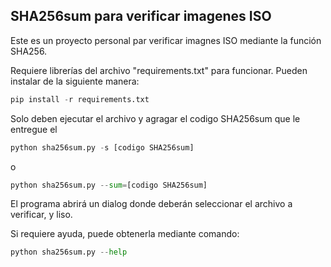 ## SHA256sum para verificar imagenes ISO

Este es un proyecto personal par verificar imagnes ISO mediante la función SHA256.

Requiere librerías del archivo "requirements.txt" para funcionar.  Pueden instalar de la siguiente manera:

```python
pip install -r requirements.txt
```

Solo deben ejecutar el archivo y agragar el codigo SHA256sum que le entregue el 

```python
python sha256sum.py -s [codigo SHA256sum]
```

o

```python
python sha256sum.py --sum=[codigo SHA256sum]
```

El programa abrirá un dialog donde deberán seleccionar el archivo a verificar, y liso.

Si requiere ayuda, puede obtenerla mediante comando:

```python
python sha256sum.py --help
```